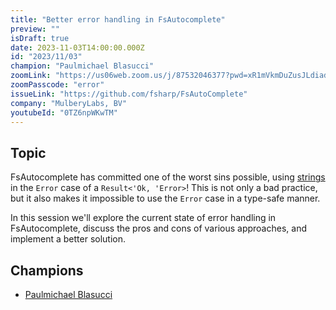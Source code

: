 ```yaml
---
title: "Better error handling in FsAutocomplete"
preview: ""
isDraft: true
date: 2023-11-03T14:00:00.000Z
id: "2023/11/03"
champion: "Paulmichael Blasucci"
zoomLink: "https://us06web.zoom.us/j/87532046377?pwd=xR1mVkmDuZusJLdiadNTzqYbojVRtM.1"
zoomPasscode: "error"
issueLink: "https://github.com/fsharp/FsAutoComplete"
company: "MulberyLabs, BV"
youtubeId: "0TZ6npWKwTM"
---
```


## Topic

FsAutocomplete has committed one of the worst sins possible, using [strings](https://eiriktsarpalis.wordpress.com/2017/02/19/youre-better-off-using-exceptions/#:~:text=Stringly%2Dtyped%20error%20handling) in the `Error` case of a `Result<'Ok, 'Error>`! This is not only a bad practice, but it also makes it impossible to use the `Error` case in a type-safe manner.

In this session we'll explore the current state of error handling in FsAutocomplete, discuss the pros and cons of various approaches, and implement a better solution.

## Champions

- [Paulmichael Blasucci](https://github.com/pblasucci)
